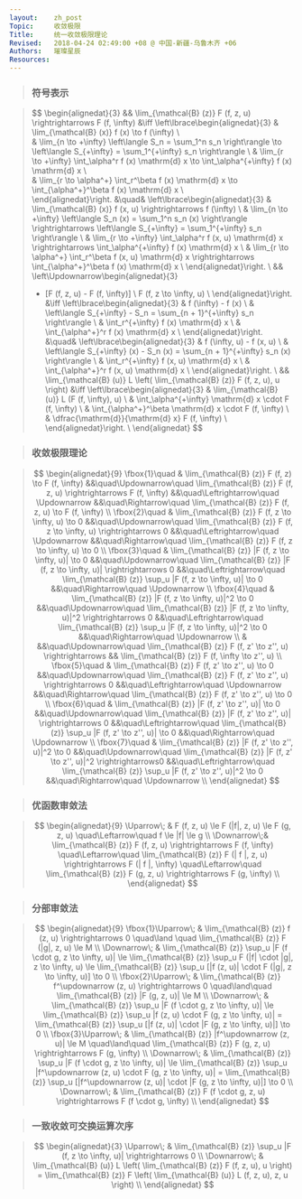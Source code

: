 ```yaml
---
layout:    zh_post
Topic:     收敛极限
Title:     统一收敛极限理论
Revised:   2018-04-24 02:49:00 +08 @ 中国-新疆-乌鲁木齐 +06
Authors:   璀璨星辰
Resources:
---
```


> ### 符号表示

> $$
> \begin{alignedat}{3}
> && \lim_{\mathcal{B} (z)} F (f, z, u) \rightrightarrows F (f, \infty) &\iff \left\lbrace\begin{alignedat}{3}
>                                                                             & \lim_{\mathcal{B} (x)} f (x) \to f (\infty) \\                                                                                                                                                                                          
>                                                                             & \lim_{n \to +\infty} \left\langle S_n = \sum_1^n s_n \right\rangle \to \left\langle S_{+\infty} = \sum_1^{+\infty} s_n \right\rangle \\
>                                                                             & \lim_{r \to +\infty} \int_\alpha^r f (x) \mathrm{d} x \to \int_\alpha^{+\infty} f (x) \mathrm{d} x \\                                  
>                                                                             & \lim_{r \to \alpha^+} \int_r^\beta f (x) \mathrm{d} x \to \int_{\alpha^+}^\beta f (x) \mathrm{d} x \\                                  
>                                                                             \end{alignedat}\right.
>                                                                             &\quad& \left\lbrace\begin{alignedat}{3}
>                                                                                     & \lim_{\mathcal{B} (x)} f (x, u) \rightrightarrows f (\infty) \\
>                                                                                     & \lim_{n \to +\infty} \left\langle S_n (x) = \sum_1^n s_n (x) \right\rangle \rightrightarrows \left\langle S_{+\infty} = \sum_1^{+\infty} s_n \right\rangle \\
>                                                                                     & \lim_{r \to +\infty} \int_\alpha^r f (x, u) \mathrm{d} x \rightrightarrows \int_\alpha^{+\infty} f (x) \mathrm{d} x \\
>                                                                                     & \lim_{r \to \alpha^+} \int_r^\beta f (x, u) \mathrm{d} x \rightrightarrows \int_{\alpha^+}^\beta f (x) \mathrm{d} x \\
>                                                                                     \end{alignedat}\right. \\
> && \left\Updownarrow\begin{alignedat}{3}
>    - [F (f, z, u) - F (f, \infty)] \\
>    F (f, z \to \infty, u) \\
>    \end{alignedat}\right. &\iff \left\lbrace\begin{alignedat}{3}
>                                 & f (\infty) - f (x) \\
>                                 & \left\langle S_{+\infty} - S_n = \sum_{n + 1}^{+\infty} s_n \right\rangle \\
>                                 & \int_r^{+\infty} f (x) \mathrm{d} x \\
>                                 & \int_{\alpha^+}^r f (x) \mathrm{d} x \\
>                                 \end{alignedat}\right. 
>                                 &\quad& \left\lbrace\begin{alignedat}{3}
>                                         & f (\infty, u) - f (x, u) \\
>                                         & \left\langle S_{+\infty} (x) - S_n (x) = \sum_{n + 1}^{+\infty} s_n (x) \right\rangle \\
>                                         & \int_r^{+\infty} f (x, u) \mathrm{d} x \\
>                                         & \int_{\alpha^+}^r f (x, u) \mathrm{d} x \\
>                                         \end{alignedat}\right. \\
> && \lim_{\mathcal{B} (u)} L \left( \lim_{\mathcal{B} (z)} F (f, z, u), u \right) &\iff \left\lbrace\begin{alignedat}{3}
>                                                                                        & \lim_{\mathcal{B} (u)} L (F (f, \infty), u)  \\
>                                                                                        & \int_\alpha^{+\infty} \mathrm{d} x \cdot F (f, \infty) \\
>                                                                                        & \int_{\alpha^+}^\beta \mathrm{d} x \cdot F (f, \infty) \\
>                                                                                        & \dfrac{\mathrm{d}}{\mathrm{d} x} F (f, \infty) \\
>                                                                                        \end{alignedat}\right. \\
> \end{alignedat}
> $$
>

> ### 收敛极限理论

> $$
> \begin{alignedat}{9}
> \fbox{1}\quad & \lim_{\mathcal{B} (z)} F (f, z) \to F (f, \infty)       &&\quad\Updownarrow\quad \lim_{\mathcal{B} (z)} F (f, z, u) \rightrightarrows F (f, \infty) &&\quad\Leftrightarrow\quad \Updownarrow                                                   &&\quad\Rightarrow\quad \lim_{\mathcal{B} (z)} F (f, z, u) \to F (f, \infty) \\
> \fbox{2}\quad & \lim_{\mathcal{B} (z)} F (f, z \to \infty, u) \to 0     &&\quad\Updownarrow\quad \lim_{\mathcal{B} (z)} F (f, z \to \infty, u) \rightrightarrows 0     &&\quad\Leftrightarrow\quad \Updownarrow                                                   &&\quad\Rightarrow\quad \lim_{\mathcal{B} (z)} F (f, z \to \infty, u) \to 0     \\
> \fbox{3}\quad & \lim_{\mathcal{B} (z)} |F (f, z \to \infty, u)| \to 0   &&\quad\Updownarrow\quad \lim_{\mathcal{B} (z)} |F (f, z \to \infty, u)| \rightrightarrows 0   &&\quad\Leftrightarrow\quad \lim_{\mathcal{B} (z)} \sup_u |F (f, z \to \infty, u)| \to 0   &&\quad\Rightarrow\quad \Updownarrow                                            \\
> \fbox{4}\quad & \lim_{\mathcal{B} (z)} |F (f, z \to \infty, u)|^2 \to 0 &&\quad\Updownarrow\quad \lim_{\mathcal{B} (z)} |F (f, z \to \infty, u)|^2 \rightrightarrows 0 &&\quad\Leftrightarrow\quad \lim_{\mathcal{B} (z)} \sup_u |F (f, z \to \infty, u)|^2 \to 0 &&\quad\Rightarrow\quad \Updownarrow                                            \\
>               &                                                         &&\quad\Updownarrow\quad \lim_{\mathcal{B} (z)} F (f, z' \to z'', u) \rightrightarrows         && \lim_{\mathcal{B} (z)} F (f, \infty \to z'', u)                                                                                                                         \\
> \fbox{5}\quad & \lim_{\mathcal{B} (z)} F (f, z' \to z'', u) \to 0       &&\quad\Updownarrow\quad \lim_{\mathcal{B} (z)} F (f, z' \to z'', u) \rightrightarrows 0       &&\quad\Leftrightarrow\quad \Updownarrow                                                   &&\quad\Rightarrow\quad \lim_{\mathcal{B} (z)} F (f, z' \to z'', u) \to 0       \\
> \fbox{6}\quad & \lim_{\mathcal{B} (z)} |F (f, z' \to z'', u)| \to 0     &&\quad\Updownarrow\quad \lim_{\mathcal{B} (z)} |F (f, z' \to z'', u)| \rightrightarrows 0     &&\quad\Leftrightarrow\quad \lim_{\mathcal{B} (z)} \sup_u |F (f, z' \to z'', u)| \to 0     &&\quad\Rightarrow\quad \Updownarrow                                            \\
> \fbox{7}\quad & \lim_{\mathcal{B} (z)} |F (f, z' \to z'', u)|^2 \to 0   &&\quad\Updownarrow\quad \lim_{\mathcal{B} (z)} |F (f, z' \to z'', u)|^2 \rightrightarrows0    &&\quad\Leftrightarrow\quad \lim_{\mathcal{B} (z)} \sup_u |F (f, z' \to z'', u)|^2 \to 0   &&\quad\Rightarrow\quad \Updownarrow                                            \\
> \end{alignedat}
> $$
>

> ### 优函数审敛法

> $$
> \begin{alignedat}{9}
> \Uparrow\;  & F (f, z, u) \le F (|f|, z, u) \le F (g, z, u) \quad\Leftarrow\quad f \le |f| \le g \\
> \Downarrow\;& \lim_{\mathcal{B} (z)} F (f, z, u) \rightrightarrows F (f, \infty) \quad\Leftarrow\quad \lim_{\mathcal{B} (z)} F (| f |, z, u) \rightrightarrows F (| f |, \infty) \quad\Leftarrow\quad \lim_{\mathcal{B} (z)} F (g, z, u) \rightrightarrows F (g, \infty) \\
> \end{alignedat}
> $$
>

> ### 分部审敛法

> $$
> \begin{alignedat}{9}
> \fbox{1}\Uparrow\; & \lim_{\mathcal{B} (z)} f (z, u) \rightrightarrows 0 \quad\land \quad \lim_{\mathcal{B} (z)} F (|g|, z, u) \le M \\
> \Downarrow\;       & \lim_{\mathcal{B} (z)} \sup_u |F (f \cdot g, z \to \infty, u)| \le \lim_{\mathcal{B} (z)} \sup_u F (|f| \cdot |g|, z \to \infty, u) \le \lim_{\mathcal{B} (z)} \sup_u [|f (z, u)| \cdot F (|g|, z \to \infty, u)] \to 0 \\
> \fbox{2}\Uparrow\; & \lim_{\mathcal{B} (z)} f^\updownarrow (z, u) \rightrightarrows 0 \quad\land\quad \lim_{\mathcal{B} (z)} |F (g, z, u)| \le M \\
> \Downarrow\;       & \lim_{\mathcal{B} (z)} \sup_u |F (f \cdot g, z \to \infty, u)| \le \lim_{\mathcal{B} (z)} \sup_u |f (z, u) \cdot F (g, z \to \infty, u)| = \lim_{\mathcal{B} (z)} \sup_u [|f (z, u)| \cdot |F (g, z \to \infty, u)|] \to 0 \\
> \fbox{3}\Uparrow\; & \lim_{\mathcal{B} (z)} |f^\updownarrow (z, u)| \le M \quad\land\quad \lim_{\mathcal{B} (z)} F (g, z, u) \rightrightarrows F (g, \infty) \\
> \Downarrow\;       & \lim_{\mathcal{B} (z)} \sup_u |F (f \cdot g, z \to \infty, u)| \le \lim_{\mathcal{B} (z)} \sup_u |f^\updownarrow (z, u) \cdot F (g, z \to \infty, u)| = \lim_{\mathcal{B} (z)} \sup_u [|f^\updownarrow (z, u)| \cdot |F (g, z \to \infty, u)|] \to 0 \\
> \Downarrow\;       & \lim_{\mathcal{B} (z)} F (f \cdot g, z, u) \rightrightarrows F (f \cdot g, \infty) \\
> \end{alignedat}
> $$
>

> ### 一致收敛可交换运算次序

> $$
> \begin{alignedat}{3}
> \Uparrow\; & \lim_{\mathcal{B} (z)} \sup_u |F (f, z \to \infty, u)| \rightrightarrows 0 \\
> \Downarrow\; & \lim_{\mathcal{B} (u)} L \left( \lim_{\mathcal{B} (z)} F (f, z, u), u \right) = \lim_{\mathcal{B} (z)} F \left( \lim_{\mathcal{B} (u)} L (f, z, u), z, u \right) \\
> \end{alignedat}
> $$
>



